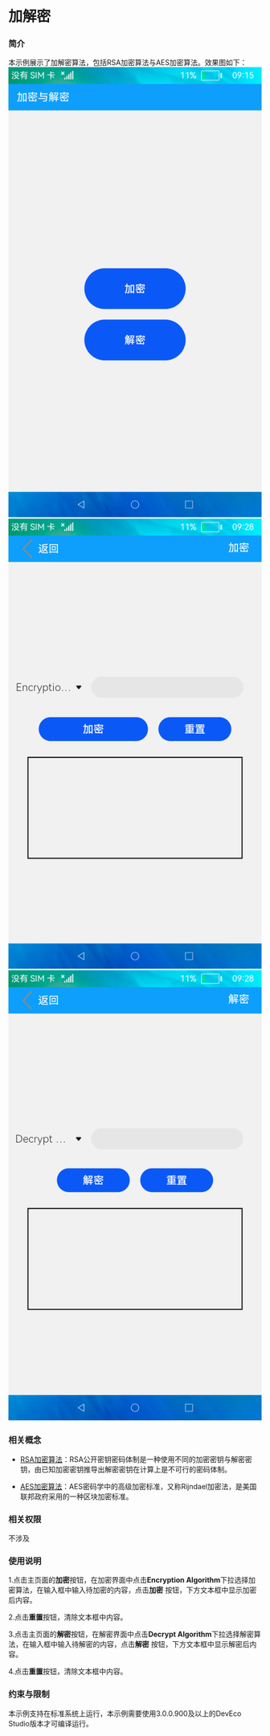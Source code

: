 # 加解密

### 简介

本示例展示了加解密算法，包括RSA加密算法与AES加密算法。效果图如下：
![](screenshots/device/index.png)
![](screenshots/device/encryption.png)
![](screenshots/device/decrypt.png)

### 相关概念

- [RSA加密算法](https://gitee.com/openharmony/docs/blob/master/zh-cn/application-dev/reference/apis/js-apis-system-cipher.md)：RSA公开密钥密码体制是一种使用不同的加密密钥与解密密钥，由已知加密密钥推导出解密密钥在计算上是不可行的密码体制。

- [AES加密算法](https://gitee.com/openharmony/docs/blob/master/zh-cn/application-dev/reference/apis/js-apis-system-cipher.md)：AES密码学中的高级加密标准，又称Rijndael加密法，是美国联邦政府采用的一种区块加密标准。

### 相关权限

不涉及

### 使用说明

1.点击主页面的**加密**按钮，在加密界面中点击**Encryption Algorithm**下拉选择加密算法，在输入框中输入待加密的内容，点击**加密**
按钮，下方文本框中显示加密后内容。

2.点击**重置**按钮，清除文本框中内容。

3.点击主页面的**解密**按钮，在解密界面中点击**Decrypt Algorithm**下拉选择解密算法，在输入框中输入待解密的内容，点击**解密**
按钮，下方文本框中显示解密后内容。

4.点击**重置**按钮，清除文本框中内容。

### 约束与限制

本示例支持在标准系统上运行，本示例需要使用3.0.0.900及以上的DevEco Studio版本才可编译运行。

